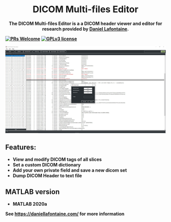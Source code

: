 <div align="center">
  <h1>DICOM Multi-files Editor</h1>
  <p><strong>The DICOM Multi-files Editor is a a DICOM header viewer and editor for research provided by <a href="[https://daniellafontaine.com/](https://daniellafontaine.com/projects/dicom-multi-files-editor/)">Daniel Lafontaine</a>.</p>
</div>

[![PRs Welcome](https://img.shields.io/badge/PRs-welcome-brightgreen.svg?style=flat-square)](https://github.com/dicomtools/DicomMultiFilesEditor)
[![GPLv3 license](https://img.shields.io/badge/License-GPLv3-blue.svg)](https://github.com/dicomtools/DicomMultiFilesEditor/blob/main/LICENSE)

![DicomMultiFilesEditor](images/DicomMultiFilesEditorMain.jpg)

## Features:

* View and modify DICOM tags of all slices
* Set a custom DICOM dictionary
* Add your own private field and save a new dicom set
* Dump DICOM Header to text file

## MATLAB version

* MATLAB 2020a

See https://daniellafontaine.com/ for more information
